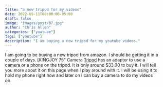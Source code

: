 ```yaml
---
title: "a new tripod for my videos"
date: 2022-09-11T00:00:00-05:00
draft: false
image: "images/post/07.jpg"
author: "Chris Allen"
categories: ["youtube"]
tags: ["youtube"]
description: "I am buying a new tripod for my youtube videos."
---
```


I am going to be buying a new tripod from amazon.  I should be getting it in a couple of days. [KINGJOY 75" Camera [Tripod](https://amzn.to/3DluoiD) has an adaptor to use a camera or a phone on the tripod.  It is only around $33.00 to buy it. I will tell you more about it on this page when I play around with it.  I will be using it to hold my phone right now and later on I can buy a camera to do my videos on.
